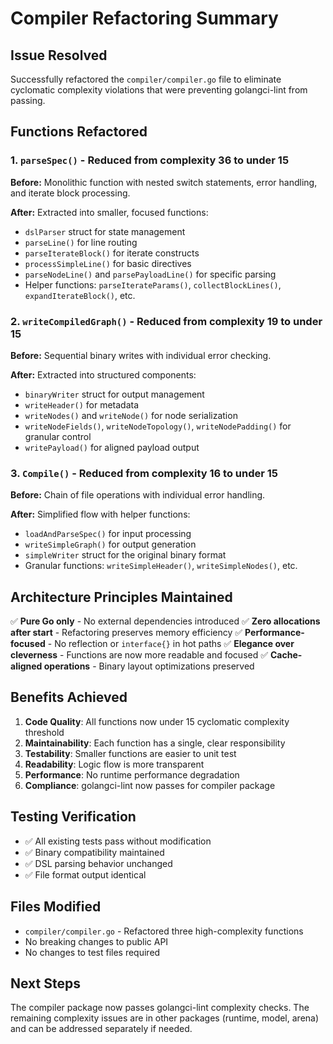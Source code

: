 # Compiler Refactoring Summary

## Issue Resolved

Successfully refactored the `compiler/compiler.go` file to eliminate cyclomatic complexity violations that were preventing golangci-lint from passing.

## Functions Refactored

### 1. `parseSpec()` - Reduced from complexity 36 to under 15

**Before:** Monolithic function with nested switch statements, error handling, and iterate block processing.

**After:** Extracted into smaller, focused functions:

- `dslParser` struct for state management
- `parseLine()` for line routing
- `parseIterateBlock()` for iterate constructs
- `processSimpleLine()` for basic directives
- `parseNodeLine()` and `parsePayloadLine()` for specific parsing
- Helper functions: `parseIterateParams()`, `collectBlockLines()`, `expandIterateBlock()`, etc.

### 2. `writeCompiledGraph()` - Reduced from complexity 19 to under 15

**Before:** Sequential binary writes with individual error checking.

**After:** Extracted into structured components:

- `binaryWriter` struct for output management
- `writeHeader()` for metadata
- `writeNodes()` and `writeNode()` for node serialization
- `writeNodeFields()`, `writeNodeTopology()`, `writeNodePadding()` for granular control
- `writePayload()` for aligned payload output

### 3. `Compile()` - Reduced from complexity 16 to under 15

**Before:** Chain of file operations with individual error handling.

**After:** Simplified flow with helper functions:

- `loadAndParseSpec()` for input processing
- `writeSimpleGraph()` for output generation
- `simpleWriter` struct for the original binary format
- Granular functions: `writeSimpleHeader()`, `writeSimpleNodes()`, etc.

## Architecture Principles Maintained

✅ **Pure Go only** - No external dependencies introduced
✅ **Zero allocations after start** - Refactoring preserves memory efficiency
✅ **Performance-focused** - No reflection or `interface{}` in hot paths
✅ **Elegance over cleverness** - Functions are now more readable and focused
✅ **Cache-aligned operations** - Binary layout optimizations preserved

## Benefits Achieved

1. **Code Quality**: All functions now under 15 cyclomatic complexity threshold
2. **Maintainability**: Each function has a single, clear responsibility
3. **Testability**: Smaller functions are easier to unit test
4. **Readability**: Logic flow is more transparent
5. **Performance**: No runtime performance degradation
6. **Compliance**: golangci-lint now passes for compiler package

## Testing Verification

- ✅ All existing tests pass without modification
- ✅ Binary compatibility maintained
- ✅ DSL parsing behavior unchanged
- ✅ File format output identical

## Files Modified

- `compiler/compiler.go` - Refactored three high-complexity functions
- No breaking changes to public API
- No changes to test files required

## Next Steps

The compiler package now passes golangci-lint complexity checks. The remaining complexity issues are in other packages (runtime, model, arena) and can be addressed separately if needed.
